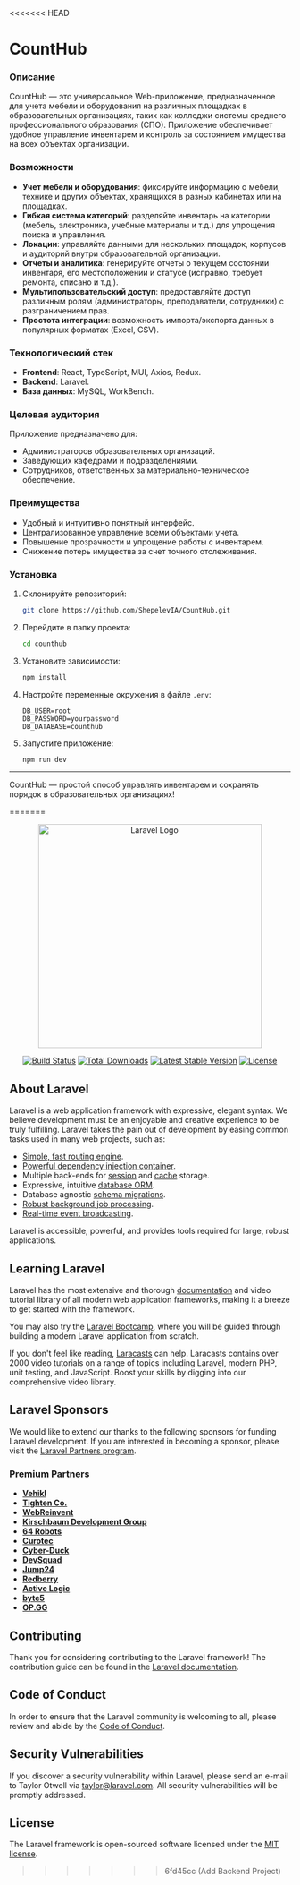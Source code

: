 <<<<<<< HEAD
# CountHub

### Описание
CountHub — это универсальное Web-приложение, предназначенное для учета мебели и оборудования на различных площадках в образовательных организациях, таких как колледжи системы среднего профессионального образования (СПО). Приложение обеспечивает удобное управление инвентарем и контроль за состоянием имущества на всех объектах организации.

### Возможности
- **Учет мебели и оборудования**: фиксируйте информацию о мебели, технике и других объектах, хранящихся в разных кабинетах или на площадках.
- **Гибкая система категорий**: разделяйте инвентарь на категории (мебель, электроника, учебные материалы и т.д.) для упрощения поиска и управления.
- **Локации**: управляйте данными для нескольких площадок, корпусов и аудиторий внутри образовательной организации.
- **Отчеты и аналитика**: генерируйте отчеты о текущем состоянии инвентаря, его местоположении и статусе (исправно, требует ремонта, списано и т.д.).
- **Мультипользовательский доступ**: предоставляйте доступ различным ролям (администраторы, преподаватели, сотрудники) с разграничением прав.
- **Простота интеграции**: возможность импорта/экспорта данных в популярных форматах (Excel, CSV).

### Технологический стек
- **Frontend**: React, TypeScript, MUI, Axios, Redux.
- **Backend**: Laravel.
- **База данных**: MySQL, WorkBench.

### Целевая аудитория
Приложение предназначено для:
- Администраторов образовательных организаций.
- Заведующих кафедрами и подразделениями.
- Сотрудников, ответственных за материально-техническое обеспечение.

### Преимущества
- Удобный и интуитивно понятный интерфейс.
- Централизованное управление всеми объектами учета.
- Повышение прозрачности и упрощение работы с инвентарем.
- Снижение потерь имущества за счет точного отслеживания.

### Установка
1. Склонируйте репозиторий:
   ```bash
   git clone https://github.com/ShepelevIA/CountHub.git
   ```
2. Перейдите в папку проекта:
   ```bash
   cd counthub
   ```
3. Установите зависимости:
   ```bash
   npm install
   ```
4. Настройте переменные окружения в файле `.env`:
   ```
   DB_USER=root
   DB_PASSWORD=yourpassword
   DB_DATABASE=counthub
   ```
5. Запустите приложение:
   ```bash
   npm run dev
   ```

---
CountHub — простой способ управлять инвентарем и сохранять порядок в образовательных организациях!


=======
<p align="center"><a href="https://laravel.com" target="_blank"><img src="https://raw.githubusercontent.com/laravel/art/master/logo-lockup/5%20SVG/2%20CMYK/1%20Full%20Color/laravel-logolockup-cmyk-red.svg" width="400" alt="Laravel Logo"></a></p>

<p align="center">
<a href="https://github.com/laravel/framework/actions"><img src="https://github.com/laravel/framework/workflows/tests/badge.svg" alt="Build Status"></a>
<a href="https://packagist.org/packages/laravel/framework"><img src="https://img.shields.io/packagist/dt/laravel/framework" alt="Total Downloads"></a>
<a href="https://packagist.org/packages/laravel/framework"><img src="https://img.shields.io/packagist/v/laravel/framework" alt="Latest Stable Version"></a>
<a href="https://packagist.org/packages/laravel/framework"><img src="https://img.shields.io/packagist/l/laravel/framework" alt="License"></a>
</p>

## About Laravel

Laravel is a web application framework with expressive, elegant syntax. We believe development must be an enjoyable and creative experience to be truly fulfilling. Laravel takes the pain out of development by easing common tasks used in many web projects, such as:

- [Simple, fast routing engine](https://laravel.com/docs/routing).
- [Powerful dependency injection container](https://laravel.com/docs/container).
- Multiple back-ends for [session](https://laravel.com/docs/session) and [cache](https://laravel.com/docs/cache) storage.
- Expressive, intuitive [database ORM](https://laravel.com/docs/eloquent).
- Database agnostic [schema migrations](https://laravel.com/docs/migrations).
- [Robust background job processing](https://laravel.com/docs/queues).
- [Real-time event broadcasting](https://laravel.com/docs/broadcasting).

Laravel is accessible, powerful, and provides tools required for large, robust applications.

## Learning Laravel

Laravel has the most extensive and thorough [documentation](https://laravel.com/docs) and video tutorial library of all modern web application frameworks, making it a breeze to get started with the framework.

You may also try the [Laravel Bootcamp](https://bootcamp.laravel.com), where you will be guided through building a modern Laravel application from scratch.

If you don't feel like reading, [Laracasts](https://laracasts.com) can help. Laracasts contains over 2000 video tutorials on a range of topics including Laravel, modern PHP, unit testing, and JavaScript. Boost your skills by digging into our comprehensive video library.

## Laravel Sponsors

We would like to extend our thanks to the following sponsors for funding Laravel development. If you are interested in becoming a sponsor, please visit the [Laravel Partners program](https://partners.laravel.com).

### Premium Partners

- **[Vehikl](https://vehikl.com/)**
- **[Tighten Co.](https://tighten.co)**
- **[WebReinvent](https://webreinvent.com/)**
- **[Kirschbaum Development Group](https://kirschbaumdevelopment.com)**
- **[64 Robots](https://64robots.com)**
- **[Curotec](https://www.curotec.com/services/technologies/laravel/)**
- **[Cyber-Duck](https://cyber-duck.co.uk)**
- **[DevSquad](https://devsquad.com/hire-laravel-developers)**
- **[Jump24](https://jump24.co.uk)**
- **[Redberry](https://redberry.international/laravel/)**
- **[Active Logic](https://activelogic.com)**
- **[byte5](https://byte5.de)**
- **[OP.GG](https://op.gg)**

## Contributing

Thank you for considering contributing to the Laravel framework! The contribution guide can be found in the [Laravel documentation](https://laravel.com/docs/contributions).

## Code of Conduct

In order to ensure that the Laravel community is welcoming to all, please review and abide by the [Code of Conduct](https://laravel.com/docs/contributions#code-of-conduct).

## Security Vulnerabilities

If you discover a security vulnerability within Laravel, please send an e-mail to Taylor Otwell via [taylor@laravel.com](mailto:taylor@laravel.com). All security vulnerabilities will be promptly addressed.

## License

The Laravel framework is open-sourced software licensed under the [MIT license](https://opensource.org/licenses/MIT).
>>>>>>> 6fd45cc (Add Backend Project)
